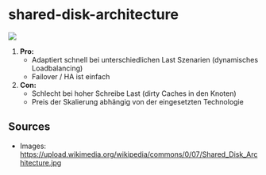 # shared-disk-architecture

![](../../../attachments/shared-disk-architecture.png)

1. **Pro:**
   - Adaptiert schnell bei unterschiedlichen Last Szenarien (dynamisches Loadbalancing)
   - Failover / HA ist einfach
2. **Con:**
   - Schlecht bei hoher Schreibe Last (dirty Caches in den Knoten)
   - Preis der Skalierung abhängig von der eingesetzten Technologie

## Sources

- Images: <https://upload.wikimedia.org/wikipedia/commons/0/07/Shared_Disk_Architecture.jpg>
